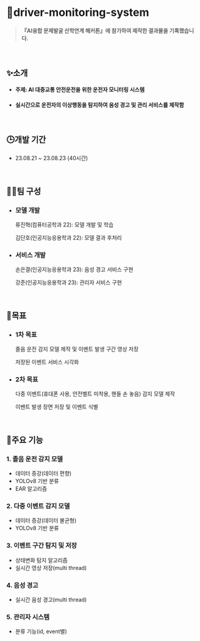# 🚌driver-monitoring-system
> #### 『AI융합 문제발굴 산학연계 해커톤』에 참가하여 제작한 결과물을 기록했습니다.

<br>

## ✨소개
- #### 주제: AI 대중교통 안전운전을 위한 운전자 모니터링 시스템
- #### 실시간으로 운전자의 이상행동을 탐지하여 음성 경고 및 관리 서비스를 제작함

<br>

## 🕒개발 기간
- 23.08.21 ~ 23.08.23 (40시간)

<br>

## 🙋‍♂️팀 구성
- ### 모델 개발
  류진혁(컴퓨터공학과 22): 모델 개발 및 학습
  
  김단호(인공지능응용학과 22): 모델 결과 후처리
  
- ### 서비스 개발
  손은결(인공지능응용학과 23): 음성 경고 서비스 구현
  
  강준(인공지능응용학과 23): 관리자 서비스 구현

<br>

## 🎯목표
- ### 1차 목표
  졸음 운전 감지 모델 제작 및 이벤트 발생 구간 영상 저장
  
  저장된 이벤트 서비스 시각화
  
- ### 2차 목표
  다중 이벤트(휴대폰 사용, 안전벨트 미착용, 핸들 손 놓음) 감지 모델 제작
  
  이벤트 발생 장면 저장 및 이벤트 식별

<br>

## 📌주요 기능
### 1. 졸음 운전 감지 모델
- 데이터 증강(데이터 편향)
- YOLOv8 기반 분류
- EAR 알고리즘
  
### 2. 다중 이벤트 감지 모델
- 데이터 증강(데이터 불균형)
- YOLOv8 기반 분류
  
### 3. 이벤트 구간 탐지 및 저장
- 상태변화 탐지 알고리즘
- 실시간 영상 저장(multi thread)
  
### 4. 음성 경고
- 실시간 음성 경고(multi thread)
  
### 5. 관리자 시스템
- 분류 기능(id, event별)
